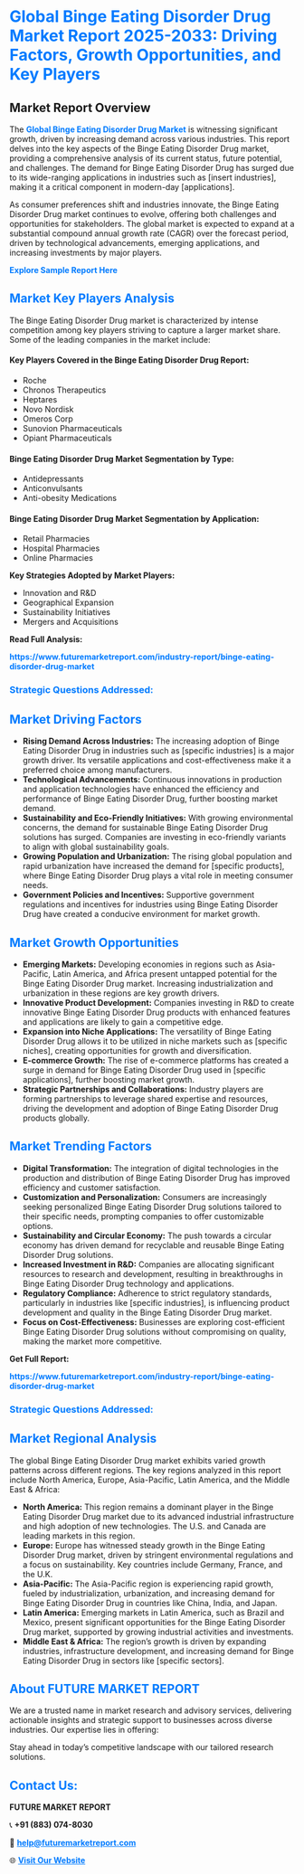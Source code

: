 <h1 style="color: #007BFF;">Global Binge Eating Disorder Drug Market Report 2025-2033: Driving Factors, Growth Opportunities, and Key Players</h1>

<section id="overview">
<h2>Market Report Overview</h2>
<p>The <a href="https://www.futuremarketreport.com/industry-report/binge-eating-disorder-drug-market" style="color: #007BFF; text-decoration: none;"><strong>Global Binge Eating Disorder Drug Market</strong></a> is witnessing significant growth, driven by increasing demand across various industries. This report delves into the key aspects of the Binge Eating Disorder Drug market, providing a comprehensive analysis of its current status, future potential, and challenges. The demand for Binge Eating Disorder Drug has surged due to its wide-ranging applications in industries such as [insert industries], making it a critical component in modern-day [applications].</p>
<p>As consumer preferences shift and industries innovate, the Binge Eating Disorder Drug market continues to evolve, offering both challenges and opportunities for stakeholders. The global market is expected to expand at a substantial compound annual growth rate (CAGR) over the forecast period, driven by technological advancements, emerging applications, and increasing investments by major players.</p>
</section>

<section id="overview">
<p><a href="https://www.futuremarketreport.com/request-sample/reportId=62349" style="color: #007BFF; text-decoration: none;"><strong>Explore Sample Report Here</strong></a></p>
</section>

<section id="key-players">
<h2 style="color: #007BFF;">Market Key Players Analysis</h2>
<p>The Binge Eating Disorder Drug market is characterized by intense competition among key players striving to capture a larger market share. Some of the leading companies in the market include:</p>
<h4>Key Players Covered in the Binge Eating Disorder Drug Report:</h4>
<ul><li>Roche</li><li>Chronos Therapeutics</li><li>Heptares</li><li>Novo Nordisk</li><li>Omeros Corp</li><li>Sunovion Pharmaceuticals</li><li>Opiant Pharmaceuticals</li></ul>
<h4>Binge Eating Disorder Drug Market Segmentation by Type:</h4>
<ul><li>Antidepressants</li><li>Anticonvulsants</li><li>Anti-obesity Medications</li></ul>

<h4>Binge Eating Disorder Drug Market Segmentation by Application:</h4>
<ul><li>Retail Pharmacies</li><li>Hospital Pharmacies</li><li>Online Pharmacies</li></ul>
<p><strong>Key Strategies Adopted by Market Players:</strong></p>
<ul>
<li>Innovation and R&D</li>
<li>Geographical Expansion</li>
<li>Sustainability Initiatives</li>
<li>Mergers and Acquisitions</li>
</ul>
</section>

<section>
<p><strong>Read Full Analysis: </strong></p><a href="https://www.futuremarketreport.com/industry-report/binge-eating-disorder-drug-market" style="color: #007BFF; text-decoration: none;"><strong>https://www.futuremarketreport.com/industry-report/binge-eating-disorder-drug-market</strong></a>
<h3 style="color: #007BFF;">Strategic Questions Addressed:</h3>
</section>

<section id="driving-factors">
<h2 style="color: #007BFF;">Market Driving Factors</h2>
<ul>
<li><strong>Rising Demand Across Industries:</strong> The increasing adoption of Binge Eating Disorder Drug in industries such as [specific industries] is a major growth driver. Its versatile applications and cost-effectiveness make it a preferred choice among manufacturers.</li>
<li><strong>Technological Advancements:</strong> Continuous innovations in production and application technologies have enhanced the efficiency and performance of Binge Eating Disorder Drug, further boosting market demand.</li>
<li><strong>Sustainability and Eco-Friendly Initiatives:</strong> With growing environmental concerns, the demand for sustainable Binge Eating Disorder Drug solutions has surged. Companies are investing in eco-friendly variants to align with global sustainability goals.</li>
<li><strong>Growing Population and Urbanization:</strong> The rising global population and rapid urbanization have increased the demand for [specific products], where Binge Eating Disorder Drug plays a vital role in meeting consumer needs.</li>
<li><strong>Government Policies and Incentives:</strong> Supportive government regulations and incentives for industries using Binge Eating Disorder Drug have created a conducive environment for market growth.</li>
</ul>
</section>

<section id="growth-opportunities">
<h2 style="color: #007BFF;">Market Growth Opportunities</h2>
<ul>
<li><strong>Emerging Markets:</strong> Developing economies in regions such as Asia-Pacific, Latin America, and Africa present untapped potential for the Binge Eating Disorder Drug market. Increasing industrialization and urbanization in these regions are key growth drivers.</li>
<li><strong>Innovative Product Development:</strong> Companies investing in R&D to create innovative Binge Eating Disorder Drug products with enhanced features and applications are likely to gain a competitive edge.</li>
<li><strong>Expansion into Niche Applications:</strong> The versatility of Binge Eating Disorder Drug allows it to be utilized in niche markets such as [specific niches], creating opportunities for growth and diversification.</li>
<li><strong>E-commerce Growth:</strong> The rise of e-commerce platforms has created a surge in demand for Binge Eating Disorder Drug used in [specific applications], further boosting market growth.</li>
<li><strong>Strategic Partnerships and Collaborations:</strong> Industry players are forming partnerships to leverage shared expertise and resources, driving the development and adoption of Binge Eating Disorder Drug products globally.</li>
</ul>
</section>

<section id="trending-factors">
<h2 style="color: #007BFF;">Market Trending Factors</h2>
<ul>
<li><strong>Digital Transformation:</strong> The integration of digital technologies in the production and distribution of Binge Eating Disorder Drug has improved efficiency and customer satisfaction.</li>
<li><strong>Customization and Personalization:</strong> Consumers are increasingly seeking personalized Binge Eating Disorder Drug solutions tailored to their specific needs, prompting companies to offer customizable options.</li>
<li><strong>Sustainability and Circular Economy:</strong> The push towards a circular economy has driven demand for recyclable and reusable Binge Eating Disorder Drug solutions.</li>
<li><strong>Increased Investment in R&D:</strong> Companies are allocating significant resources to research and development, resulting in breakthroughs in Binge Eating Disorder Drug technology and applications.</li>
<li><strong>Regulatory Compliance:</strong> Adherence to strict regulatory standards, particularly in industries like [specific industries], is influencing product development and quality in the Binge Eating Disorder Drug market.</li>
<li><strong>Focus on Cost-Effectiveness:</strong> Businesses are exploring cost-efficient Binge Eating Disorder Drug solutions without compromising on quality, making the market more competitive.</li>
</ul>
</section>

<section>
<p><strong>Get Full Report: </strong></p><a href="https://www.futuremarketreport.com/industry-report/binge-eating-disorder-drug-market" style="color: #007BFF; text-decoration: none;"><strong>https://www.futuremarketreport.com/industry-report/binge-eating-disorder-drug-market</strong></a>
<h3 style="color: #007BFF;">Strategic Questions Addressed:</h3>
</section>


<section id="regional-analysis">
<h2 style="color: #007BFF;">Market Regional Analysis</h2>
<p>The global Binge Eating Disorder Drug market exhibits varied growth patterns across different regions. The key regions analyzed in this report include North America, Europe, Asia-Pacific, Latin America, and the Middle East & Africa:</p>
<ul>
<li><strong>North America:</strong> This region remains a dominant player in the Binge Eating Disorder Drug market due to its advanced industrial infrastructure and high adoption of new technologies. The U.S. and Canada are leading markets in this region.</li>
<li><strong>Europe:</strong> Europe has witnessed steady growth in the Binge Eating Disorder Drug market, driven by stringent environmental regulations and a focus on sustainability. Key countries include Germany, France, and the U.K.</li>
<li><strong>Asia-Pacific:</strong> The Asia-Pacific region is experiencing rapid growth, fueled by industrialization, urbanization, and increasing demand for Binge Eating Disorder Drug in countries like China, India, and Japan.</li>
<li><strong>Latin America:</strong> Emerging markets in Latin America, such as Brazil and Mexico, present significant opportunities for the Binge Eating Disorder Drug market, supported by growing industrial activities and investments.</li>
<li><strong>Middle East & Africa:</strong> The region’s growth is driven by expanding industries, infrastructure development, and increasing demand for Binge Eating Disorder Drug in sectors like [specific sectors].</li>
</ul>
</section>

<footer>
<h2 style="color: #007BFF;">About FUTURE MARKET REPORT</h2>
<p>We are a trusted name in market research and advisory services, delivering actionable insights and strategic support to businesses across diverse industries. Our expertise lies in offering:</p>

<p>Stay ahead in today’s competitive landscape with our tailored research solutions.</p>

<h2 style="color: #007BFF;">Contact Us:</h2>
<p><strong>FUTURE MARKET REPORT</strong></p>
<p>📞 <strong>+91 (883) 074-8030</strong></p>
<p>📧 <strong><a href="mailto:help@futuremarketreport.com" style="color: #007BFF;">help@futuremarketreport.com</a></strong></p>
<p>🌐 <strong><a href="https://www.futuremarketreport.com/" style="color: #007BFF;">Visit Our Website</a></strong></p>
</footer>